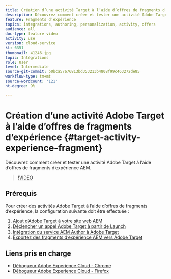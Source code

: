 ```yaml
---
title: Création d’une activité Target à l’aide d’offres de fragments d’expérience
description: Découvrez comment créer et tester une activité Adobe Target à l’aide d’offres de fragments d’expérience AEM.
feature: Fragments d’expérience
topics: integrations, authoring, personalization, activity, offers
audience: all
doc-type: feature video
activity: use
version: cloud-service
kt: 6351
thumbnail: 41246.jpg
topic: Intégrations
role: User
level: Intermediate
source-git-commit: b0bca57676813bd353213b4808f99c463272de85
workflow-type: tm+mt
source-wordcount: '121'
ht-degree: 9%

---
```



# Création d’une activité Adobe Target à l’aide d’offres de fragments d’expérience {#target-activity-experience-fragment}

Découvrez comment créer et tester une activité Adobe Target à l’aide d’offres de fragments d’expérience AEM.

>[!VIDEO](https://video.tv.adobe.com/v/41246?quality=12&learn=on)

## Prérequis

Pour créer des activités Adobe Target à l’aide d’offres de fragments d’expérience, la configuration suivante doit être effectuée :

1. [Ajout d’Adobe Target à votre site web AEM](./add-target-launch-extension.md)
1. [Déclencher un appel Adobe Target à partir de Launch](./load-and-fire-target.md)
1. [Intégration du service AEM Author à Adobe Target](./setup-aem-target-cloud-service.md)
1. [Exportez des fragments d’expérience AEM vers Adobe Target](./export-experience-fragment-target.md)

## Liens pris en charge

* [Débogueur Adobe Experience Cloud - Chrome](https://chrome.google.com/webstore/detail/adobe-experience-cloud-de/ocdmogmohccmeicdhlhhgepeaijenapj)
* [Débogueur Adobe Experience Cloud - Firefox](https://addons.mozilla.org/en-US/firefox/addon/adobe-experience-platform-dbg/)